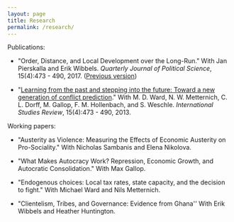 ```yaml
---
layout: page
title: Research
permalink: /research/
---
```


Publications:

+ "Order, Distance, and Local Development over the Long-Run." With Jan Pierskalla and Erik Wibbels. *Quarterly Journal of Political Science*, 15(4):473 - 490, 2017.  ([Previous version](/OrderDistance.pdf))

+ "[Learning from the past and stepping into the future: Toward a new generation of conflict prediction](http://onlinelibrary.wiley.com/doi/10.1111/misr.12072/abstract)." With M. D. Ward, N. W. Metternich, C. L. Dorff, M. Gallop, F. M. Hollenbach, and S. Weschle.  *International Studies Review*, 15(4):473 - 490, 2013. 


Working papers:

+ "Austerity as Violence: Measuring the Effects of Economic Austerity on Pro-Sociality." With Nicholas Sambanis and Elena Nikolova.

+ "What Makes Autocracy Work? Repression, Economic Growth, and Autocratic Consolidation." With Max Gallop. 

+ "Endogenous choices: Local tax rates, state capacity, and the decision to fight." With Michael Ward and Nils Metternich.

+ "Clientelism, Tribes, and Governance: Evidence from Ghana'' With Erik Wibbels and Heather Huntington.




